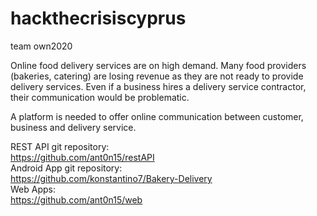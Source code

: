 # hackthecrisiscyprus
team own2020

Online food delivery services are on high demand.
Many food providers (bakeries, catering) are losing revenue as they are not ready to provide delivery services.
Even if a business hires a delivery service contractor, their communication would be problematic.

A platform is needed to offer online communication between customer, business and delivery service.


REST API git repository:<br>
https://github.com/ant0n15/restAPI<br>
Android App git repository:<br>
https://github.com/konstantino7/Bakery-Delivery<br>
Web Apps:<br>
https://github.com/ant0n15/web
